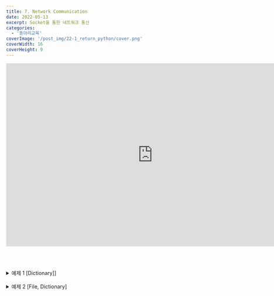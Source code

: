 ```yaml
---
title: 7. Network Communication
date: 2022-05-13
excerpt: Socket을 통한 네트워크 통신
categories:
  - '동아리교육'
coverImage: '/post_img/22-1_return_python/cover.png'
coverWidth: 16
coverHeight: 9
---
```


<iframe width="800" height="500" src="https://www.youtube.com/embed/4ISt4I63eso" title="YouTube video player" frameborder="0" allow="accelerometer; autoplay; clipboard-write; encrypted-media; gyroscope; picture-in-picture" allowfullscreen></iframe>

<br><br>

<details markdown="1">
<summary>예제 1 [Dictionary]]</summary>

dictionary를 입력으로 받아, Key와 Value의 관계를 뒤집은 dictionary를 반환하는 함수 reverse를 작성하시오.<br>

함수 입력 예시

```python
    {'A': 0, 'B': 1, 'C': 0, 'D': 2, 'E': 2}
```

함수 반환 예시

```python
    {0: ['A', 'C'], 1: ['B'], 2: ['D', 'E']}
```

</details>

<br>

<details markdown="1">
<summary>예제 2 [File, Dictionary]</summary>

파일 score.txt에 한줄에 점수 하나씩 총 20개의 점수가 저장되어 있다.
점수는 0~100점 사이이고 90~100점은 A, 80~90점 미만은 B, 70~80점 미만은 C, 60~70점 미만은 D, 60점 미만은 모두 F이다
score.txt에서 점수를 읽어 dictionary를 생성한다.
key는 학점이고, value에 list로 각각의 점수를 저장한다<br>

score.txt

```python
    95
    83
    87
    100
    65
    72
    43
    85
    77
    66
    88
    91
    54
    79
    98
    21
    100
    79
    68
    92
```

츨력 예시

```python
    ('A', [95, 100, 91, 98, 100, 92])
    ('B', [83, 87, 85, 88])
    ('C', [72, 77, 79, 79])
    ('D', [65, 66, 68])
    ('F', [43, 54, 21])
```

```python
    0 0 0 0 1
    0 0 0 1 1
    0 0 1 1 1
    0 1 1 1 1
    1 1 1 1 1

    0 0 0 0 0 0 0 1
    0 0 0 0 0 0 1 1
    0 0 0 0 0 1 1 1
    0 0 0 0 1 1 1 1
    0 0 0 1 1 1 1 1
    0 0 1 1 1 1 1 1
    0 1 1 1 1 1 1 1
    1 1 1 1 1 1 1 1
```

</details>

<br>
